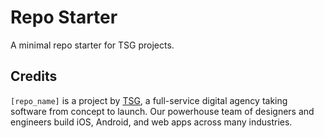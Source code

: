 # Repo Starter

A minimal repo starter for TSG projects.

## Credits

`[repo_name]` is a project by [TSG](https://thesmythgroup.com/), a full-service digital agency taking software from concept to launch.
Our powerhouse team of designers and engineers build iOS, Android, and web apps across many industries.
